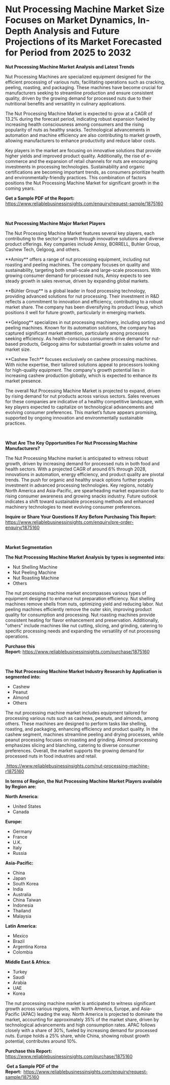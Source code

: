 <p><h1>Nut Processing Machine Market Size Focuses on Market Dynamics, In-Depth Analysis and Future Projections of its Market Forecasted for Period from 2025 to 2032</h1></p><p><strong>Nut Processing Machine Market Analysis and Latest Trends</strong></p>
<p><p>Nut Processing Machines are specialized equipment designed for the efficient processing of various nuts, facilitating operations such as cracking, peeling, roasting, and packaging. These machines have become crucial for manufacturers seeking to streamline production and ensure consistent quality, driven by the growing demand for processed nuts due to their nutritional benefits and versatility in culinary applications.</p><p>The Nut Processing Machine Market is expected to grow at a CAGR of 13.2% during the forecast period, indicating robust expansion fueled by increasing health consciousness among consumers and the rising popularity of nuts as healthy snacks. Technological advancements in automation and machine efficiency are also contributing to market growth, allowing manufacturers to enhance productivity and reduce labor costs. </p><p>Key players in the market are focusing on innovative solutions that provide higher yields and improved product quality. Additionally, the rise of e-commerce and the expansion of retail channels for nuts are encouraging investments in processing technologies. Sustainability and organic certifications are becoming important trends, as consumers prioritize health and environmentally-friendly practices. This combination of factors positions the Nut Processing Machine Market for significant growth in the coming years.</p></p>
<p><strong>Get a Sample PDF of the Report:&nbsp;</strong> <a href="https://www.reliablebusinessinsights.com/enquiry/request-sample/1875160?utm_campaign=3089&utm_medium=2&utm_source=Github&utm_content=ia&utm_term=16042025&utm_id=nut-processing-machine">https://www.reliablebusinessinsights.com/enquiry/request-sample/1875160</a></p>
<p>&nbsp;</p>
<p><strong>Nut Processing Machine Major Market Players</strong></p>
<p><p>The Nut Processing Machine Market features several key players, each contributing to the sector's growth through innovative solutions and diverse product offerings. Key companies include Amisy, BORRELL, Buhler Group, Cashew Tech, Gelgoog, and others.</p><p>**Amisy** offers a range of nut processing equipment, including nut roasting and peeling machines. The company focuses on quality and sustainability, targeting both small-scale and large-scale processors. With growing consumer demand for processed nuts, Amisy expects to see steady growth in sales revenue, driven by expanding global markets.</p><p>**Bühler Group** is a global leader in food processing technology, providing advanced solutions for nut processing. Their investment in R&D reflects a commitment to innovation and efficiency, contributing to a robust market share. The company has been diversifying its product lineup, which positions it well for future growth, particularly in emerging markets.</p><p>**Gelgoog** specializes in nut processing machinery, including sorting and peeling machines. Known for its automation solutions, the company has captured significant market attention, particularly among processors seeking efficiency. As health-conscious consumers drive demand for nut-based products, Gelgoog aims for substantial growth in sales volume and market size.</p><p>**Cashew Tech** focuses exclusively on cashew processing machines. With niche expertise, their tailored solutions appeal to processors looking for high-quality equipment. The company's growth potential lies in increasing cashew production globally, which is expected to enhance its market presence.</p><p>The overall Nut Processing Machine Market is projected to expand, driven by rising demand for nut products across various sectors. Sales revenues for these companies are indicative of a healthy competitive landscape, with key players expected to capitalize on technological advancements and evolving consumer preferences. This market’s future appears promising, supported by ongoing innovation and environmentally sustainable practices.</p></p>
<p>&nbsp;</p>
<p><strong>What Are The Key Opportunities For Nut Processing Machine Manufacturers?</strong></p>
<p><p>The Nut Processing Machine market is anticipated to witness robust growth, driven by increasing demand for processed nuts in both food and health sectors. With a projected CAGR of around 6% through 2028, innovations in automation, energy efficiency, and product quality are pivotal trends. The push for organic and healthy snack options further propels investment in advanced processing technologies. Key regions, notably North America and Asia-Pacific, are spearheading market expansion due to rising consumer awareness and growing snacks industry. Future outlook indicates a shift toward sustainable processing methods and enhanced machinery technologies to meet evolving consumer preferences.</p></p>
<p><strong>Inquire or Share Your Questions If Any Before Purchasing This Report:</strong> <a href="https://www.reliablebusinessinsights.com/enquiry/pre-order-enquiry/1875160?utm_campaign=3089&utm_medium=2&utm_source=Github&utm_content=ia&utm_term=16042025&utm_id=nut-processing-machine">https://www.reliablebusinessinsights.com/enquiry/pre-order-enquiry/1875160</a></p>
<p>&nbsp;</p>
<p><strong>Market Segmentation</strong></p>
<p><strong>The Nut Processing Machine Market Analysis by types is segmented into:</strong></p>
<p><ul><li>Nut Shelling Machine</li><li>Nut Peeling Machine</li><li>Nut Roasting Machine</li><li>Others</li></ul></p>
<p><p>The nut processing machine market encompasses various types of equipment designed to enhance nut preparation efficiency. Nut shelling machines remove shells from nuts, optimizing yield and reducing labor. Nut peeling machines efficiently remove the outer skin, improving product quality for consumption and processing. Nut roasting machines provide consistent heating for flavor enhancement and preservation. Additionally, "others" include machines like nut cutting, slicing, and grinding, catering to specific processing needs and expanding the versatility of nut processing operations.</p></p>
<p><strong>Purchase this Report:&nbsp;</strong><a href="https://www.reliablebusinessinsights.com/purchase/1875160?utm_campaign=3089&utm_medium=2&utm_source=Github&utm_content=ia&utm_term=16042025&utm_id=nut-processing-machine">https://www.reliablebusinessinsights.com/purchase/1875160</a></p>
<p>&nbsp;</p>
<p><strong>The Nut Processing Machine Market Industry Research by Application is segmented into:</strong></p>
<p><ul><li>Cashew</li><li>Peanut</li><li>Almond</li><li>Others</li></ul></p>
<p><p>The nut processing machine market includes equipment tailored for processing various nuts such as cashews, peanuts, and almonds, among others. These machines are designed to perform tasks like shelling, roasting, and packaging, enhancing efficiency and product quality. In the cashew segment, machines streamline peeling and drying processes, while peanut processing focuses on roasting and grinding. Almond processing emphasizes slicing and blanching, catering to diverse consumer preferences. Overall, the market supports the growing demand for processed nuts in food industries and retail.</p></p>
<p><a href="https://www.reliablebusinessinsights.com/nut-processing-machine-r1875160?utm_campaign=3089&utm_medium=2&utm_source=Github&utm_content=ia&utm_term=16042025&utm_id=nut-processing-machine">&nbsp;https://www.reliablebusinessinsights.com/nut-processing-machine-r1875160</a></p>
<p><strong>In terms of Region, the Nut Processing Machine Market Players available by Region are:</strong></p>
<p>
    <p> <strong> North America: </strong>
        <ul>
            <li>United States</li>
            <li>Canada</li>
        </ul>
        </p> 
    <p> <strong> Europe: </strong>
        <ul>
            <li>Germany</li>
            <li>France</li>
            <li>U.K.</li>
            <li>Italy</li>
            <li>Russia</li>
        </ul>
        </p> 
    <p> <strong> Asia-Pacific: </strong>
        <ul>
            <li>China</li>
            <li>Japan</li>
            <li>South Korea</li>
            <li>India</li>
            <li>Australia</li>
            <li>China Taiwan</li>
            <li>Indonesia</li>
            <li>Thailand</li>
            <li>Malaysia</li>
        </ul>
        </p> 
    <p> <strong> Latin America: </strong>
        <ul>
            <li>Mexico</li>
            <li>Brazil</li>
            <li>Argentina Korea</li>
            <li>Colombia</li>
        </ul>
        </p> 
    <p> <strong> Middle East & Africa: </strong>
        <ul>
            <li>Turkey</li>
            <li>Saudi</li>
            <li>Arabia</li>
            <li>UAE</li>
            <li>Korea</li>
        </ul>
    </p>
    </p>
<p><p>The nut processing machine market is anticipated to witness significant growth across various regions, with North America, Europe, and Asia-Pacific (APAC) leading the way. North America is projected to dominate the market, accounting for approximately 35% of the market share, driven by technological advancements and high consumption rates. APAC follows closely with a share of 30%, fueled by increasing demand for processed nuts. Europe holds a 25% share, while China, showing robust growth potential, contributes around 10%.</p></p>
<p><strong>Purchase this Report: </strong><a href="https://www.reliablebusinessinsights.com/purchase/1875160?utm_campaign=3089&utm_medium=2&utm_source=Github&utm_content=ia&utm_term=16042025&utm_id=nut-processing-machine">https://www.reliablebusinessinsights.com/purchase/1875160</a></p>
<p>&nbsp;<strong>Get a Sample PDF of the Report:&nbsp;&nbsp;</strong><a href="https://www.reliablebusinessinsights.com/enquiry/request-sample/1875160?utm_campaign=3089&utm_medium=2&utm_source=Github&utm_content=ia&utm_term=16042025&utm_id=nut-processing-machine">https://www.reliablebusinessinsights.com/enquiry/request-sample/1875160</a></p>
<p><strong></strong></p>
<p><p></p><p></p><p></p></p>